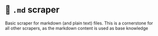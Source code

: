# 📄 `.md` scraper

Basic scraper for markdown (and plain text) files.
This is a cornerstone for all other scrapers, as the markdown content is used as base knowledge
